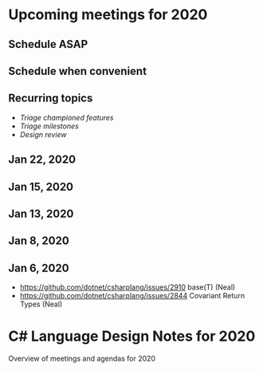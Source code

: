 ﻿# Upcoming meetings for 2020

## Schedule ASAP

## Schedule when convenient

## Recurring topics

- *Triage championed features*
- *Triage milestones*
- *Design review*

## Jan 22, 2020

## Jan 15, 2020

## Jan 13, 2020

## Jan 8, 2020

## Jan 6, 2020

- https://github.com/dotnet/csharplang/issues/2910 base(T) (Neal)
- https://github.com/dotnet/csharplang/issues/2844 Covariant Return Types (Neal)

# C# Language Design Notes for 2020

Overview of meetings and agendas for 2020
